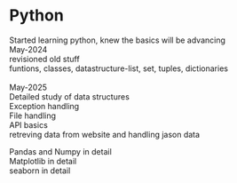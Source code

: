 # Python
Started learning python, knew the basics will be advancing<br>
May-2024<br>
revisioned old stuff<br>
  funtions, classes, datastructure-list, set, tuples, dictionaries <br><br>
May-2025<br>
Detailed study of data structures<br>
Exception handling<br>
File handling<br>
API basics<br>
retreving data from website and handling jason data<br>

Pandas and Numpy in detail<br>
Matplotlib in detail<br>
seaborn in detail<br>
